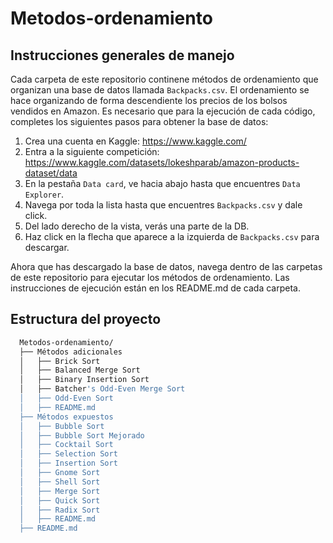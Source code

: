# Metodos-ordenamiento

## Instrucciones generales de manejo

Cada carpeta de este repositorio continene métodos de ordenamiento que organizan una base de datos llamada `Backpacks.csv`. El ordenamiento se hace organizando de forma descendiente los precios de los bolsos vendidos en Amazon. Es necesario que para la ejecución de cada código, completes los siguientes pasos para obtener la base de datos:

1. Crea una cuenta en Kaggle: https://www.kaggle.com/
2. Entra a la siguiente competición: https://www.kaggle.com/datasets/lokeshparab/amazon-products-dataset/data
3. En la pestaña `Data card`, ve hacia abajo hasta que encuentres `Data Explorer`.
4. Navega por toda la lista hasta que encuentres `Backpacks.csv` y dale click.
5. Del lado derecho de la vista, verás una parte de la DB.
6. Haz click en la flecha que aparece a la izquierda de `Backpacks.csv` para descargar.

Ahora que has descargado la base de datos, navega dentro de las carpetas de este repositorio para ejecutar los métodos de ordenamiento. Las instrucciones de ejecución están en los README.md de cada carpeta.

## Estructura del proyecto
```bash
  Metodos-ordenamiento/
  ├── Métodos adicionales
  │   ├── Brick Sort
  │   ├── Balanced Merge Sort
  │   ├── Binary Insertion Sort
  │   ├── Batcher's Odd-Even Merge Sort
  │   ├── Odd-Even Sort
  │   ├── README.md
  ├── Métodos expuestos
  │   ├── Bubble Sort
  │   ├── Bubble Sort Mejorado
  │   ├── Cocktail Sort
  │   ├── Selection Sort
  │   ├── Insertion Sort
  │   ├── Gnome Sort
  │   ├── Shell Sort
  │   ├── Merge Sort
  │   ├── Quick Sort
  │   ├── Radix Sort
  │   ├── README.md
  ├── README.md
```
